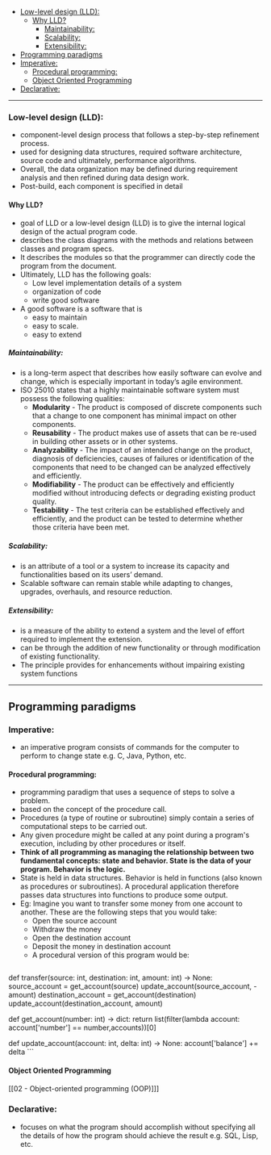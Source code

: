 - [Low-level design (LLD):](#low-level-design-lld)
	- [Why LLD?](#why-lld)
		- [Maintainability:](#maintainability)
		- [Scalability:](#scalability)
		- [Extensibility:](#extensibility)
- [Programming paradigms](#programming-paradigms)
- [Imperative:](#imperative)
	- [Procedural programming:](#procedural-programming)
	- [Object Oriented Programming](#object-oriented-programming)
- [Declarative:](#declarative)
---
### Low-level design (LLD):
- component-level design process that follows a step-by-step refinement process. 
- used for designing data structures, required software architecture, source code and ultimately, performance algorithms. 
- Overall, the data organization may be defined during requirement analysis and then refined during data design work. 
- Post-build, each component is specified in detail

#### Why LLD?
- goal of LLD or a low-level design (LLD) is to give the internal logical design of the actual program code.
- describes the class diagrams with the methods and relations between classes and program specs. 
- It describes the modules so that the programmer can directly code the program from the document.
- Ultimately, LLD has the following goals:
  - Low level implementation details of a system
  - organization of code
  - write good software
- A good software is a software that is
  - easy to maintain
  - easy to scale.
  - easy to extend

##### Maintainability:
-  is a long-term aspect that describes how easily software can evolve and change, which is especially important in todayʼs agile environment.
- ISO 25010 states that a highly maintainable software system must possess the following qualities:
  - **Modularity** - The product is composed of discrete components such that a change to one component has minimal impact on other components.
  - **Reusability** - The product makes use of assets that can be re-used in building other assets or in other systems.
  - **Analyzability** - The impact of an intended change on the product, diagnosis of deficiencies, causes of failures or identification of the components that need to be changed can be analyzed effectively and efficiently.
  - **Modifiability** - The product can be effectively and efficiently modified without introducing defects or degrading existing product quality.
  - **Testability** - The test criteria can be established effectively and efficiently, and the product can be tested to determine whether those criteria have been met.
##### Scalability:
- is an attribute of a tool or a system to increase its capacity and functionalities based on its usersʼ demand. 
- Scalable software can remain stable while adapting to changes, upgrades, overhauls, and resource reduction.

##### Extensibility:
- is a measure of the ability to extend a system and the level of effort required to implement the extension. 
- can be through the addition of new functionality or through modification of existing functionality. 
- The principle provides for enhancements without impairing existing system functions
---
## Programming paradigms
### Imperative:
- an imperative program consists of commands for the computer to perform to change state e.g. C, Java, Python, etc.
#### Procedural programming:
- programming paradigm that uses a sequence of steps to solve a problem.
- based on the concept of the procedure call. 
- Procedures (a type of routine or subroutine) simply contain a series of computational steps to be carried out. 
- Any given procedure might be called at any point during a program's execution, including by other procedures or itself.
- **Think of all programming as managing the relationship between two fundamental concepts: state and behavior. State is the data of your program. Behavior is the logic.**
- State is held in data structures. Behavior is held in functions (also known as procedures or subroutines). A procedural application therefore passes data structures into functions to produce some output.
- Eg: Imagine you want to transfer some money from one account to another. These are the following steps that you would take:
  - Open the source account
  - Withdraw the money
  - Open the destination account
  - Deposit the money in destination account
  - A procedural version of this program would be:
  ```python
 def transfer(source: int, destination: int, amount: int) -> None:
    source_account = get_account(source)
    update_account(source_account, -amount)
    destination_account = get_account(destination)
    update_account(destination_account, amount)

def get_account(number: int) -> dict:
    return list(filter(lambda account: account['number'] == number,accounts))[0]

def update_account(account: int, delta: int) -> None:
    account['balance'] += delta
	```


#### Object Oriented Programming 
[[02 - Object-oriented programming (OOP)]]]

### Declarative:
- focuses on what the program should accomplish without specifying all the details of how the program should achieve the result e.g. SQL, Lisp, etc.




